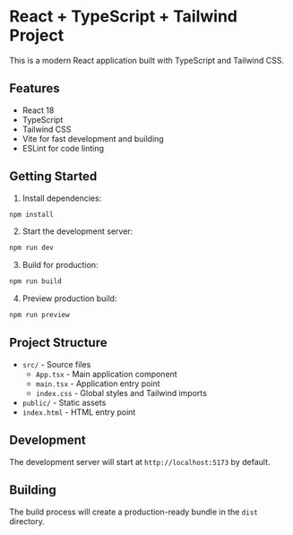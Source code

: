 # React + TypeScript + Tailwind Project

This is a modern React application built with TypeScript and Tailwind CSS.

## Features

- React 18
- TypeScript
- Tailwind CSS
- Vite for fast development and building
- ESLint for code linting

## Getting Started

1. Install dependencies:
```bash
npm install
```

2. Start the development server:
```bash
npm run dev
```

3. Build for production:
```bash
npm run build
```

4. Preview production build:
```bash
npm run preview
```

## Project Structure

- `src/` - Source files
  - `App.tsx` - Main application component
  - `main.tsx` - Application entry point
  - `index.css` - Global styles and Tailwind imports
- `public/` - Static assets
- `index.html` - HTML entry point

## Development

The development server will start at `http://localhost:5173` by default.

## Building

The build process will create a production-ready bundle in the `dist` directory.
